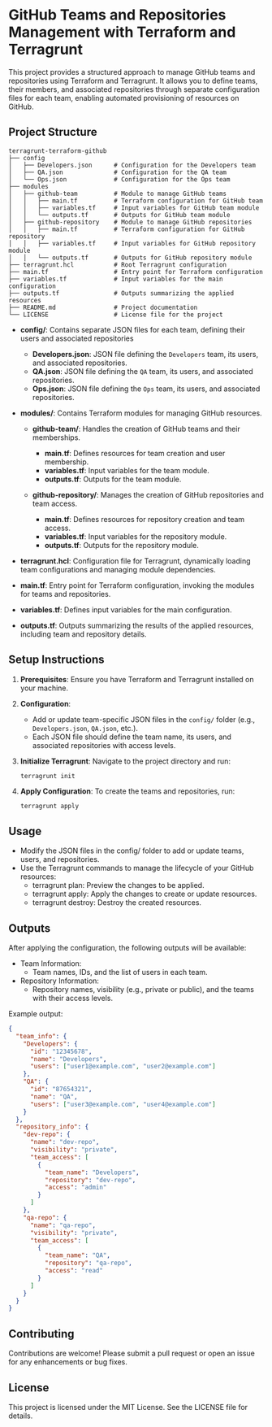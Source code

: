 # GitHub Teams and Repositories Management with Terraform and Terragrunt

This project provides a structured approach to manage GitHub teams and repositories using Terraform and Terragrunt. It allows you to define teams, their members, and associated repositories through separate configuration files for each team, enabling automated provisioning of resources on GitHub.

## Project Structure

```
terragrunt-terraform-github
├── config
│   ├── Developers.json      # Configuration for the Developers team
│   ├── QA.json              # Configuration for the QA team
│   └── Ops.json             # Configuration for the Ops team
├── modules
│   ├── github-team          # Module to manage GitHub teams
│   │   ├── main.tf          # Terraform configuration for GitHub team
│   │   ├── variables.tf     # Input variables for GitHub team module
│   │   └── outputs.tf       # Outputs for GitHub team module
│   ├── github-repository    # Module to manage GitHub repositories
│   │   ├── main.tf          # Terraform configuration for GitHub repository
│   │   ├── variables.tf     # Input variables for GitHub repository module
│   │   └── outputs.tf       # Outputs for GitHub repository module
├── terragrunt.hcl           # Root Terragrunt configuration
├── main.tf                  # Entry point for Terraform configuration
├── variables.tf             # Input variables for the main configuration
├── outputs.tf               # Outputs summarizing the applied resources
├── README.md                # Project documentation
└── LICENSE                  # License file for the project
```

- **config/**: Contains separate JSON files for each team, defining their users and associated repositories

  - **Developers.json**: JSON file defining the `Developers` team, its users, and associated repositories.
  - **QA.json**: JSON file defining the `QA` team, its users, and associated repositories.
  - **Ops.json**: JSON file defining the `Ops` team, its users, and associated repositories.

- **modules/**: Contains Terraform modules for managing GitHub resources.

  - **github-team/**: Handles the creation of GitHub teams and their memberships.

    - **main.tf**: Defines resources for team creation and user membership.
    - **variables.tf**: Input variables for the team module.
    - **outputs.tf**: Outputs for the team module.

  - **github-repository/**: Manages the creation of GitHub repositories and team access.

    - **main.tf**: Defines resources for repository creation and team access.
    - **variables.tf**: Input variables for the repository module.
    - **outputs.tf**: Outputs for the repository module.

- **terragrunt.hcl**: Configuration file for Terragrunt, dynamically loading team configurations and managing module dependencies.

- **main.tf**: Entry point for Terraform configuration, invoking the modules for teams and repositories.

- **variables.tf**: Defines input variables for the main configuration.

- **outputs.tf**: Outputs summarizing the results of the applied resources, including team and repository details.

## Setup Instructions

1. **Prerequisites**: Ensure you have Terraform and Terragrunt installed on your machine.

2. **Configuration**:

   - Add or update team-specific JSON files in the `config/` folder (e.g., `Developers.json`, `QA.json`, etc.).
   - Each JSON file should define the team name, its users, and associated repositories with access levels.

3. **Initialize Terragrunt**: Navigate to the project directory and run:

   ```bash
   terragrunt init

   ```

4. **Apply Configuration**: To create the teams and repositories, run:
   ```
   terragrunt apply
   ```

## Usage

- Modify the JSON files in the config/ folder to add or update teams, users, and repositories.
- Use the Terragrunt commands to manage the lifecycle of your GitHub resources:
  - terragrunt plan: Preview the changes to be applied.
  - terragrunt apply: Apply the changes to create or update resources.
  - terragrunt destroy: Destroy the created resources.

## Outputs

After applying the configuration, the following outputs will be available:

- Team Information:
  - Team names, IDs, and the list of users in each team.
- Repository Information:
  - Repository names, visibility (e.g., private or public), and the teams with their access levels.

Example output:

```json
{
  "team_info": {
    "Developers": {
      "id": "12345678",
      "name": "Developers",
      "users": ["user1@example.com", "user2@example.com"]
    },
    "QA": {
      "id": "87654321",
      "name": "QA",
      "users": ["user3@example.com", "user4@example.com"]
    }
  },
  "repository_info": {
    "dev-repo": {
      "name": "dev-repo",
      "visibility": "private",
      "team_access": [
        {
          "team_name": "Developers",
          "repository": "dev-repo",
          "access": "admin"
        }
      ]
    },
    "qa-repo": {
      "name": "qa-repo",
      "visibility": "private",
      "team_access": [
        {
          "team_name": "QA",
          "repository": "qa-repo",
          "access": "read"
        }
      ]
    }
  }
}
```

## Contributing

Contributions are welcome! Please submit a pull request or open an issue for any enhancements or bug fixes.

## License

This project is licensed under the MIT License. See the LICENSE file for details.
